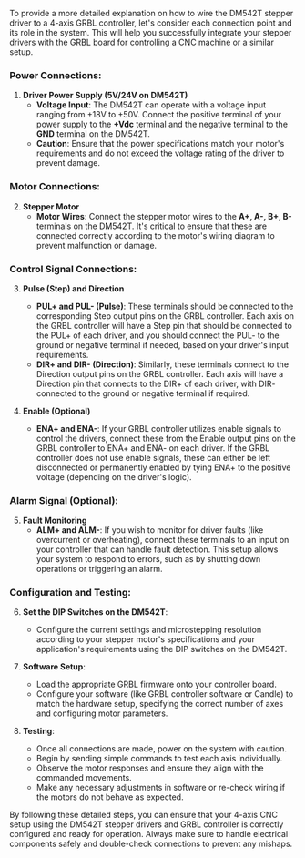 To provide a more detailed explanation on how to wire the DM542T stepper driver to a 4-axis GRBL controller, let's consider each connection point and its role in the system. This will help you successfully integrate your stepper drivers with the GRBL board for controlling a CNC machine or a similar setup.

### Power Connections:
1. **Driver Power Supply (5V/24V on DM542T)**
   - **Voltage Input**: The DM542T can operate with a voltage input ranging from +18V to +50V. Connect the positive terminal of your power supply to the **+Vdc** terminal and the negative terminal to the **GND** terminal on the DM542T. 
   - **Caution**: Ensure that the power specifications match your motor's requirements and do not exceed the voltage rating of the driver to prevent damage.

### Motor Connections:
2. **Stepper Motor**
   - **Motor Wires**: Connect the stepper motor wires to the **A+, A-, B+, B-** terminals on the DM542T. It's critical to ensure that these are connected correctly according to the motor's wiring diagram to prevent malfunction or damage.

### Control Signal Connections:
3. **Pulse (Step) and Direction**
   - **PUL+ and PUL- (Pulse)**: These terminals should be connected to the corresponding Step output pins on the GRBL controller. Each axis on the GRBL controller will have a Step pin that should be connected to the PUL+ of each driver, and you should connect the PUL- to the ground or negative terminal if needed, based on your driver's input requirements.
   - **DIR+ and DIR- (Direction)**: Similarly, these terminals connect to the Direction output pins on the GRBL controller. Each axis will have a Direction pin that connects to the DIR+ of each driver, with DIR- connected to the ground or negative terminal if required.

4. **Enable (Optional)**
   - **ENA+ and ENA-**: If your GRBL controller utilizes enable signals to control the drivers, connect these from the Enable output pins on the GRBL controller to ENA+ and ENA- on each driver. If the GRBL controller does not use enable signals, these can either be left disconnected or permanently enabled by tying ENA+ to the positive voltage (depending on the driver's logic).

### Alarm Signal (Optional):
5. **Fault Monitoring**
   - **ALM+ and ALM-**: If you wish to monitor for driver faults (like overcurrent or overheating), connect these terminals to an input on your controller that can handle fault detection. This setup allows your system to respond to errors, such as by shutting down operations or triggering an alarm.

### Configuration and Testing:
6. **Set the DIP Switches on the DM542T**:
   - Configure the current settings and microstepping resolution according to your stepper motor's specifications and your application's requirements using the DIP switches on the DM542T.
   
7. **Software Setup**:
   - Load the appropriate GRBL firmware onto your controller board.
   - Configure your software (like GRBL controller software or Candle) to match the hardware setup, specifying the correct number of axes and configuring motor parameters.

8. **Testing**:
   - Once all connections are made, power on the system with caution.
   - Begin by sending simple commands to test each axis individually.
   - Observe the motor responses and ensure they align with the commanded movements.
   - Make any necessary adjustments in software or re-check wiring if the motors do not behave as expected.

By following these detailed steps, you can ensure that your 4-axis CNC setup using the DM542T stepper drivers and GRBL controller is correctly configured and ready for operation. Always make sure to handle electrical components safely and double-check connections to prevent any mishaps.